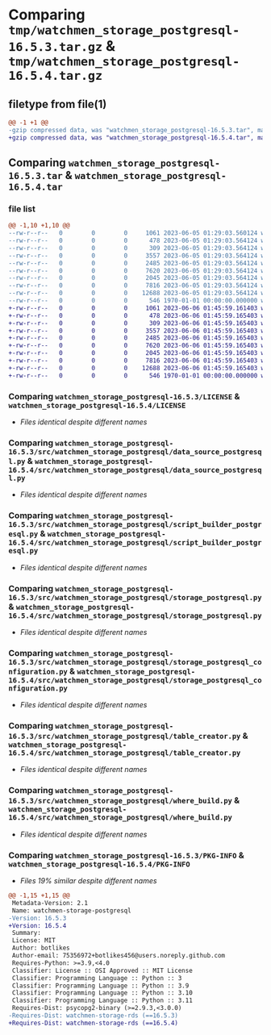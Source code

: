 # Comparing `tmp/watchmen_storage_postgresql-16.5.3.tar.gz` & `tmp/watchmen_storage_postgresql-16.5.4.tar.gz`

## filetype from file(1)

```diff
@@ -1 +1 @@
-gzip compressed data, was "watchmen_storage_postgresql-16.5.3.tar", max compression
+gzip compressed data, was "watchmen_storage_postgresql-16.5.4.tar", max compression
```

## Comparing `watchmen_storage_postgresql-16.5.3.tar` & `watchmen_storage_postgresql-16.5.4.tar`

### file list

```diff
@@ -1,10 +1,10 @@
--rw-r--r--   0        0        0     1061 2023-06-05 01:29:03.560124 watchmen_storage_postgresql-16.5.3/LICENSE
--rw-r--r--   0        0        0      478 2023-06-05 01:29:03.564124 watchmen_storage_postgresql-16.5.3/pyproject.toml
--rw-r--r--   0        0        0      309 2023-06-05 01:29:03.564124 watchmen_storage_postgresql-16.5.3/src/watchmen_storage_postgresql/__init__.py
--rw-r--r--   0        0        0     3557 2023-06-05 01:29:03.564124 watchmen_storage_postgresql-16.5.3/src/watchmen_storage_postgresql/data_source_postgresql.py
--rw-r--r--   0        0        0     2485 2023-06-05 01:29:03.564124 watchmen_storage_postgresql-16.5.3/src/watchmen_storage_postgresql/script_builder_postgresql.py
--rw-r--r--   0        0        0     7620 2023-06-05 01:29:03.564124 watchmen_storage_postgresql-16.5.3/src/watchmen_storage_postgresql/storage_postgresql.py
--rw-r--r--   0        0        0     2045 2023-06-05 01:29:03.564124 watchmen_storage_postgresql-16.5.3/src/watchmen_storage_postgresql/storage_postgresql_configuration.py
--rw-r--r--   0        0        0     7816 2023-06-05 01:29:03.564124 watchmen_storage_postgresql-16.5.3/src/watchmen_storage_postgresql/table_creator.py
--rw-r--r--   0        0        0    12688 2023-06-05 01:29:03.564124 watchmen_storage_postgresql-16.5.3/src/watchmen_storage_postgresql/where_build.py
--rw-r--r--   0        0        0      546 1970-01-01 00:00:00.000000 watchmen_storage_postgresql-16.5.3/PKG-INFO
+-rw-r--r--   0        0        0     1061 2023-06-06 01:45:59.161403 watchmen_storage_postgresql-16.5.4/LICENSE
+-rw-r--r--   0        0        0      478 2023-06-06 01:45:59.165403 watchmen_storage_postgresql-16.5.4/pyproject.toml
+-rw-r--r--   0        0        0      309 2023-06-06 01:45:59.165403 watchmen_storage_postgresql-16.5.4/src/watchmen_storage_postgresql/__init__.py
+-rw-r--r--   0        0        0     3557 2023-06-06 01:45:59.165403 watchmen_storage_postgresql-16.5.4/src/watchmen_storage_postgresql/data_source_postgresql.py
+-rw-r--r--   0        0        0     2485 2023-06-06 01:45:59.165403 watchmen_storage_postgresql-16.5.4/src/watchmen_storage_postgresql/script_builder_postgresql.py
+-rw-r--r--   0        0        0     7620 2023-06-06 01:45:59.165403 watchmen_storage_postgresql-16.5.4/src/watchmen_storage_postgresql/storage_postgresql.py
+-rw-r--r--   0        0        0     2045 2023-06-06 01:45:59.165403 watchmen_storage_postgresql-16.5.4/src/watchmen_storage_postgresql/storage_postgresql_configuration.py
+-rw-r--r--   0        0        0     7816 2023-06-06 01:45:59.165403 watchmen_storage_postgresql-16.5.4/src/watchmen_storage_postgresql/table_creator.py
+-rw-r--r--   0        0        0    12688 2023-06-06 01:45:59.165403 watchmen_storage_postgresql-16.5.4/src/watchmen_storage_postgresql/where_build.py
+-rw-r--r--   0        0        0      546 1970-01-01 00:00:00.000000 watchmen_storage_postgresql-16.5.4/PKG-INFO
```

### Comparing `watchmen_storage_postgresql-16.5.3/LICENSE` & `watchmen_storage_postgresql-16.5.4/LICENSE`

 * *Files identical despite different names*

### Comparing `watchmen_storage_postgresql-16.5.3/src/watchmen_storage_postgresql/data_source_postgresql.py` & `watchmen_storage_postgresql-16.5.4/src/watchmen_storage_postgresql/data_source_postgresql.py`

 * *Files identical despite different names*

### Comparing `watchmen_storage_postgresql-16.5.3/src/watchmen_storage_postgresql/script_builder_postgresql.py` & `watchmen_storage_postgresql-16.5.4/src/watchmen_storage_postgresql/script_builder_postgresql.py`

 * *Files identical despite different names*

### Comparing `watchmen_storage_postgresql-16.5.3/src/watchmen_storage_postgresql/storage_postgresql.py` & `watchmen_storage_postgresql-16.5.4/src/watchmen_storage_postgresql/storage_postgresql.py`

 * *Files identical despite different names*

### Comparing `watchmen_storage_postgresql-16.5.3/src/watchmen_storage_postgresql/storage_postgresql_configuration.py` & `watchmen_storage_postgresql-16.5.4/src/watchmen_storage_postgresql/storage_postgresql_configuration.py`

 * *Files identical despite different names*

### Comparing `watchmen_storage_postgresql-16.5.3/src/watchmen_storage_postgresql/table_creator.py` & `watchmen_storage_postgresql-16.5.4/src/watchmen_storage_postgresql/table_creator.py`

 * *Files identical despite different names*

### Comparing `watchmen_storage_postgresql-16.5.3/src/watchmen_storage_postgresql/where_build.py` & `watchmen_storage_postgresql-16.5.4/src/watchmen_storage_postgresql/where_build.py`

 * *Files identical despite different names*

### Comparing `watchmen_storage_postgresql-16.5.3/PKG-INFO` & `watchmen_storage_postgresql-16.5.4/PKG-INFO`

 * *Files 19% similar despite different names*

```diff
@@ -1,15 +1,15 @@
 Metadata-Version: 2.1
 Name: watchmen-storage-postgresql
-Version: 16.5.3
+Version: 16.5.4
 Summary: 
 License: MIT
 Author: botlikes
 Author-email: 75356972+botlikes456@users.noreply.github.com
 Requires-Python: >=3.9,<4.0
 Classifier: License :: OSI Approved :: MIT License
 Classifier: Programming Language :: Python :: 3
 Classifier: Programming Language :: Python :: 3.9
 Classifier: Programming Language :: Python :: 3.10
 Classifier: Programming Language :: Python :: 3.11
 Requires-Dist: psycopg2-binary (>=2.9.3,<3.0.0)
-Requires-Dist: watchmen-storage-rds (==16.5.3)
+Requires-Dist: watchmen-storage-rds (==16.5.4)
```

